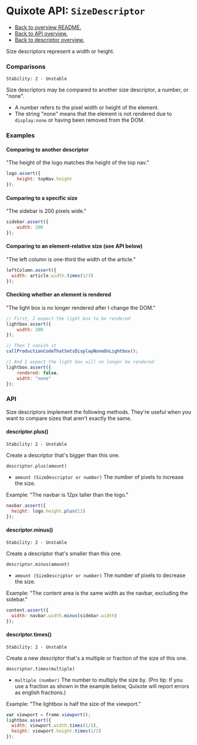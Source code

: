 # Quixote API: `SizeDescriptor`

* [Back to overview README.](../README.md)
* [Back to API overview.](api.md)
* [Back to descriptor overview.](descriptors.md)

Size descriptors represent a width or height.


### Comparisons

```
Stability: 2 - Unstable
```

Size descriptors may be compared to another size descriptor, a number, or "none". 

* A number refers to the pixel width or height of the element.
* The string "none" means that the element is not rendered due to `display:none` or having been removed from the DOM.


### Examples

#### Comparing to another descriptor

"The height of the logo matches the height of the top nav."

```javascript
logo.assert({
	height: topNav.height
});
```

#### Comparing to a specific size

"The sidebar is 200 pixels wide."

```javascript
sidebar.assert({
	width: 200
});
```

#### Comparing to an element-relative size (see API below)
 
"The left column is one-third the width of the article."

```javascript
leftColumn.assert({
  width: article.width.times(1/3)
});
```

#### Checking whether an element is rendered

"The light box is no longer rendered after I change the DOM."
 
```javascript
// First, I expect the light box to be rendered
lightbox.assert({
	width: 200
});

// Then I vanish it
callProductionCodeThatSetsDisplayNoneOnLightbox();

// And I expect the light box will no longer be rendered
lightbox.assert({
	rendered: false,
	width: "none"
});
```


### API

Size descriptors implement the following methods. They're useful when you want to compare sizes that aren't exactly the same.


#### descriptor.plus()

```
Stability: 2 - Unstable
```

Create a descriptor that's bigger than this one.

`descriptor.plus(amount)`

* `amount (SizeDescriptor or number)` The number of pixels to increase the size.

Example: "The navbar is 12px taller than the logo."

```javascript
navbar.assert({
  height: logo.height.plus(12)
});
```


#### descriptor.minus()

```
Stability: 2 - Unstable
```

Create a descriptor that's smaller than this one.

`descriptor.minus(amount)`

* `amount (SizeDescriptor or number)` The number of pixels to decrease the size.

Example: "The content area is the same width as the navbar, excluding the sidebar."

```javascript
content.assert({
  width: navbar.width.minus(sidebar.width)
});
```


#### descriptor.times()

```
Stability: 2 - Unstable
```

Create a new descriptor that's a multiple or fraction of the size of this one.

`descriptor.times(multiple)`

* `multiple (number)` The number to multiply the size by. (Pro tip: If you use a fraction as shown in the example below, Quixote will report errors as english fractions.)

Example: "The lightbox is half the size of the viewport."

```javascript
var viewport = frame.viewport();
lightbox.assert({
  width: viewport.width.times(1/2),
  height: viewport.height.times(1/2)
});
```
